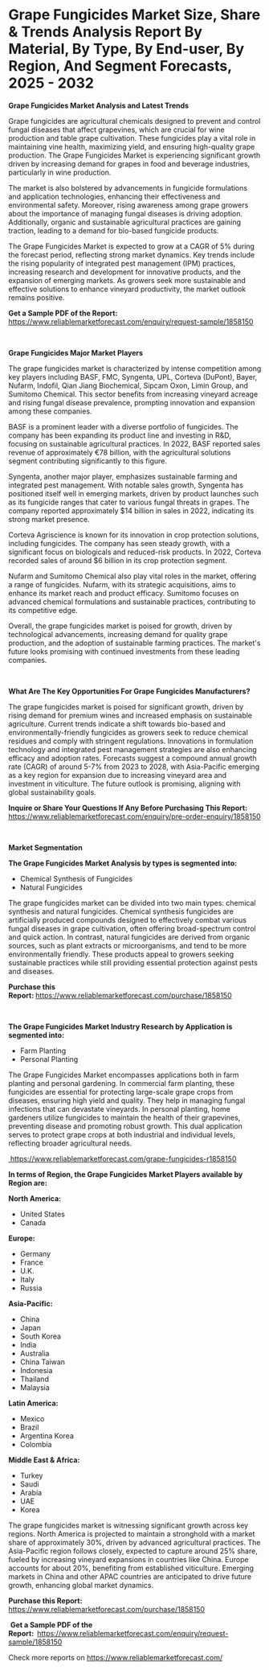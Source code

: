 <p><h1>Grape Fungicides Market Size, Share & Trends Analysis Report By Material, By Type, By End-user, By Region, And Segment Forecasts, 2025 - 2032</h1></p><p><strong>Grape Fungicides Market Analysis and Latest Trends</strong></p>
<p><p>Grape fungicides are agricultural chemicals designed to prevent and control fungal diseases that affect grapevines, which are crucial for wine production and table grape cultivation. These fungicides play a vital role in maintaining vine health, maximizing yield, and ensuring high-quality grape production. The Grape Fungicides Market is experiencing significant growth driven by increasing demand for grapes in food and beverage industries, particularly in wine production. </p><p>The market is also bolstered by advancements in fungicide formulations and application technologies, enhancing their effectiveness and environmental safety. Moreover, rising awareness among grape growers about the importance of managing fungal diseases is driving adoption. Additionally, organic and sustainable agricultural practices are gaining traction, leading to a demand for bio-based fungicide products.</p><p>The Grape Fungicides Market is expected to grow at a CAGR of 5% during the forecast period, reflecting strong market dynamics. Key trends include the rising popularity of integrated pest management (IPM) practices, increasing research and development for innovative products, and the expansion of emerging markets. As growers seek more sustainable and effective solutions to enhance vineyard productivity, the market outlook remains positive.</p></p>
<p><strong>Get a Sample PDF of the Report:&nbsp;</strong> <a href="https://www.reliablemarketforecast.com/enquiry/request-sample/1858150?utm_campaign=3089&utm_medium=2&utm_source=Github&utm_content=ia&utm_term=02042025&utm_id=grape-fungicides">https://www.reliablemarketforecast.com/enquiry/request-sample/1858150</a></p>
<p>&nbsp;</p>
<p><strong>Grape Fungicides Major Market Players</strong></p>
<p><p>The grape fungicides market is characterized by intense competition among key players including BASF, FMC, Syngenta, UPL, Corteva (DuPont), Bayer, Nufarm, Indofil, Qian Jiang Biochemical, Sipcam Oxon, Limin Group, and Sumitomo Chemical. This sector benefits from increasing vineyard acreage and rising fungal disease prevalence, prompting innovation and expansion among these companies.</p><p>BASF is a prominent leader with a diverse portfolio of fungicides. The company has been expanding its product line and investing in R&D, focusing on sustainable agricultural practices. In 2022, BASF reported sales revenue of approximately €78 billion, with the agricultural solutions segment contributing significantly to this figure.</p><p>Syngenta, another major player, emphasizes sustainable farming and integrated pest management. With notable sales growth, Syngenta has positioned itself well in emerging markets, driven by product launches such as its fungicide ranges that cater to various fungal threats in grapes. The company reported approximately $14 billion in sales in 2022, indicating its strong market presence.</p><p>Corteva Agriscience is known for its innovation in crop protection solutions, including fungicides. The company has seen steady growth, with a significant focus on biologicals and reduced-risk products. In 2022, Corteva recorded sales of around $6 billion in its crop protection segment.</p><p>Nufarm and Sumitomo Chemical also play vital roles in the market, offering a range of fungicides. Nufarm, with its strategic acquisitions, aims to enhance its market reach and product efficacy. Sumitomo focuses on advanced chemical formulations and sustainable practices, contributing to its competitive edge.</p><p>Overall, the grape fungicides market is poised for growth, driven by technological advancements, increasing demand for quality grape production, and the adoption of sustainable farming practices. The market's future looks promising with continued investments from these leading companies.</p></p>
<p>&nbsp;</p>
<p><strong>What Are The Key Opportunities For Grape Fungicides Manufacturers?</strong></p>
<p><p>The grape fungicides market is poised for significant growth, driven by rising demand for premium wines and increased emphasis on sustainable agriculture. Current trends indicate a shift towards bio-based and environmentally-friendly fungicides as growers seek to reduce chemical residues and comply with stringent regulations. Innovations in formulation technology and integrated pest management strategies are also enhancing efficacy and adoption rates. Forecasts suggest a compound annual growth rate (CAGR) of around 5-7% from 2023 to 2028, with Asia-Pacific emerging as a key region for expansion due to increasing vineyard area and investment in viticulture. The future outlook is promising, aligning with global sustainability goals.</p></p>
<p><strong>Inquire or Share Your Questions If Any Before Purchasing This Report:</strong> <a href="https://www.reliablemarketforecast.com/enquiry/pre-order-enquiry/1858150?utm_campaign=3089&utm_medium=2&utm_source=Github&utm_content=ia&utm_term=02042025&utm_id=grape-fungicides">https://www.reliablemarketforecast.com/enquiry/pre-order-enquiry/1858150</a></p>
<p>&nbsp;</p>
<p><strong>Market Segmentation</strong></p>
<p><strong>The Grape Fungicides Market Analysis by types is segmented into:</strong></p>
<p><ul><li>Chemical Synthesis of Fungicides</li><li>Natural Fungicides</li></ul></p>
<p><p>The grape fungicides market can be divided into two main types: chemical synthesis and natural fungicides. Chemical synthesis fungicides are artificially produced compounds designed to effectively combat various fungal diseases in grape cultivation, often offering broad-spectrum control and quick action. In contrast, natural fungicides are derived from organic sources, such as plant extracts or microorganisms, and tend to be more environmentally friendly. These products appeal to growers seeking sustainable practices while still providing essential protection against pests and diseases.</p></p>
<p><strong>Purchase this Report:&nbsp;</strong><a href="https://www.reliablemarketforecast.com/purchase/1858150?utm_campaign=3089&utm_medium=2&utm_source=Github&utm_content=ia&utm_term=02042025&utm_id=grape-fungicides">https://www.reliablemarketforecast.com/purchase/1858150</a></p>
<p>&nbsp;</p>
<p><strong>The Grape Fungicides Market Industry Research by Application is segmented into:</strong></p>
<p><ul><li>Farm Planting</li><li>Personal Planting</li></ul></p>
<p><p>The Grape Fungicides Market encompasses applications both in farm planting and personal gardening. In commercial farm planting, these fungicides are essential for protecting large-scale grape crops from diseases, ensuring high yield and quality. They help in managing fungal infections that can devastate vineyards. In personal planting, home gardeners utilize fungicides to maintain the health of their grapevines, preventing disease and promoting robust growth. This dual application serves to protect grape crops at both industrial and individual levels, reflecting broader agricultural needs.</p></p>
<p><a href="https://www.reliablemarketforecast.com/grape-fungicides-r1858150?utm_campaign=3089&utm_medium=2&utm_source=Github&utm_content=ia&utm_term=02042025&utm_id=grape-fungicides">&nbsp;https://www.reliablemarketforecast.com/grape-fungicides-r1858150</a></p>
<p><strong>In terms of Region, the Grape Fungicides Market Players available by Region are:</strong></p>
<p>
    <p> <strong> North America: </strong>
        <ul>
            <li>United States</li>
            <li>Canada</li>
        </ul>
        </p> 
    <p> <strong> Europe: </strong>
        <ul>
            <li>Germany</li>
            <li>France</li>
            <li>U.K.</li>
            <li>Italy</li>
            <li>Russia</li>
        </ul>
        </p> 
    <p> <strong> Asia-Pacific: </strong>
        <ul>
            <li>China</li>
            <li>Japan</li>
            <li>South Korea</li>
            <li>India</li>
            <li>Australia</li>
            <li>China Taiwan</li>
            <li>Indonesia</li>
            <li>Thailand</li>
            <li>Malaysia</li>
        </ul>
        </p> 
    <p> <strong> Latin America: </strong>
        <ul>
            <li>Mexico</li>
            <li>Brazil</li>
            <li>Argentina Korea</li>
            <li>Colombia</li>
        </ul>
        </p> 
    <p> <strong> Middle East & Africa: </strong>
        <ul>
            <li>Turkey</li>
            <li>Saudi</li>
            <li>Arabia</li>
            <li>UAE</li>
            <li>Korea</li>
        </ul>
    </p>
    </p>
<p><p>The grape fungicides market is witnessing significant growth across key regions. North America is projected to maintain a stronghold with a market share of approximately 30%, driven by advanced agricultural practices. The Asia-Pacific region follows closely, expected to capture around 25% share, fueled by increasing vineyard expansions in countries like China. Europe accounts for about 20%, benefiting from established viticulture. Emerging markets in China and other APAC countries are anticipated to drive future growth, enhancing global market dynamics.</p></p>
<p><strong>Purchase this Report: </strong><a href="https://www.reliablemarketforecast.com/purchase/1858150?utm_campaign=3089&utm_medium=2&utm_source=Github&utm_content=ia&utm_term=02042025&utm_id=grape-fungicides">https://www.reliablemarketforecast.com/purchase/1858150</a></p>
<p>&nbsp;<strong>Get a Sample PDF of the Report:&nbsp;&nbsp;</strong><a href="https://www.reliablemarketforecast.com/enquiry/request-sample/1858150?utm_campaign=3089&utm_medium=2&utm_source=Github&utm_content=ia&utm_term=02042025&utm_id=grape-fungicides">https://www.reliablemarketforecast.com/enquiry/request-sample/1858150</a></p>
<p><strong></strong></p>
<p>Check more reports on <a href="https://www.reliablemarketforecast.com/?utm_campaign=3089&utm_medium=2&utm_source=Github&utm_content=ia&utm_term=02042025&utm_id=grape-fungicides">https://www.reliablemarketforecast.com/</a></p>